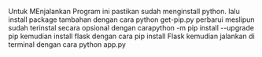 Untuk MEnjalankan Program ini pastikan sudah menginstall python. lalu install package tambahan dengan cara python get-pip.py
perbarui meslipun sudah terinstal secara opsional dengan carapython -m pip install --upgrade pip
kemudian install flask dengan cara pip install Flask
kemudian jalankan di terminal dengan cara python app.py
